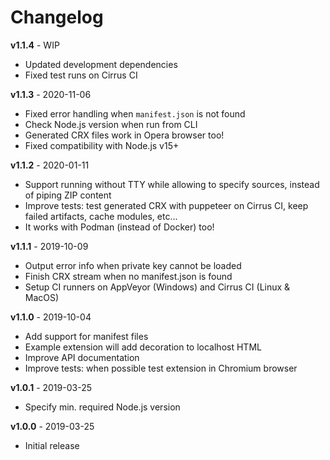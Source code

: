 Changelog
=========

**v1.1.4** - WIP

- Updated development dependencies
- Fixed test runs on Cirrus CI

**v1.1.3** - 2020-11-06

- Fixed error handling when `manifest.json` is not found
- Check Node.js version when run from CLI
- Generated CRX files work in Opera browser too!
- Fixed compatibility with Node.js v15+

**v1.1.2** - 2020-01-11

- Support running without TTY while allowing to specify sources, instead of piping ZIP content
- Improve tests: test generated CRX with puppeteer on Cirrus CI, keep failed artifacts, cache modules, etc...
- It works with Podman (instead of Docker) too!

**v1.1.1** - 2019-10-09

- Output error info when private key cannot be loaded
- Finish CRX stream when no manifest.json is found
- Setup CI runners on AppVeyor (Windows) and Cirrus CI (Linux & MacOS)

**v1.1.0** - 2019-10-04

- Add support for manifest files
- Example extension will add decoration to localhost HTML
- Improve API documentation
- Improve tests: when possible test extension in Chromium browser

**v1.0.1** - 2019-03-25

- Specify min. required Node.js version

**v1.0.0** - 2019-03-25

- Initial release
